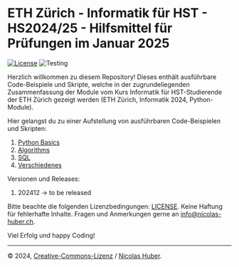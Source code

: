 # ETH Zürich - Informatik für HST - HS2024/25 - Hilfsmittel für Prüfungen im Januar 2025

[![License](https://img.shields.io/badge/License-CCBYNCND-blue)](/LICENSE.md)
![Testing](https://github.com/nicolashuberIT/eth-hst-2024-informatik-executables/actions/workflows/testing.yaml/badge.svg)

Herzlich willkommen zu diesem Repository! Dieses enthält ausführbare Code-Beispiele und Skripte, welche in der zugrundeliegenden Zusammenfassung der Module vom Kurs Informatik für HST-Studierende der ETH Zürich gezeigt werden (ETH Zürich, Informatik 2024, Python-Module).

Hier gelangst du zu einer Aufstellung von ausführbaren Code-Beispielen und Skripten:

1. [Python Basics](/python#python-basics)
2. [Algorithms](/algorithms#algorithmen)
3. [SQL](/sql#sql-basics)
4. [Verschiedenes](/misc#verschiedenes)

Versionen und Releases:

1. 202412 -> to be released

Bitte beachte die folgenden Lizenzbedingungen: [LICENSE](/LICENSE.md). Keine Haftung für fehlerhafte Inhalte. Fragen und Anmerkungen gerne an [info@nicolas-huber.ch](mailto:info@nicolas-huber.ch).

Viel Erfolg und happy Coding!

---

© 2024, [Creative-Commons-Lizenz](/LICENSE.md) / [Nicolas Huber](https://nicolas-huber.ch).
